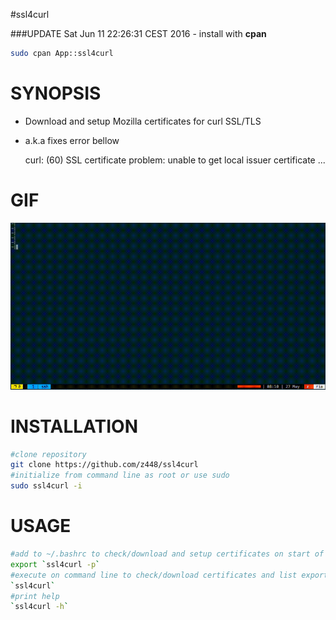 #ssl4curl

###UPDATE 
Sat Jun 11 22:26:31 CEST 2016 - install with **cpan**
```bash
sudo cpan App::ssl4curl
```

# SYNOPSIS

- Download and setup Mozilla certificates for curl SSL/TLS
- a.k.a fixes error bellow

    curl: (60) SSL certificate problem: unable to get local issuer certificate ...

# GIF

![ssl4curl](https://raw.githubusercontent.com/z448/ssl4curl/master/ssl4curl.gif)

# INSTALLATION

```bash
#clone repository
git clone https://github.com/z448/ssl4curl
#initialize from command line as root or use sudo
sudo ssl4curl -i
```

# USAGE

```bash
#add to ~/.bashrc to check/download and setup certificates on start of every session
export `ssl4curl -p`
#execute on command line to check/download certificates and list export string. You can add output string into your ~/.bashrc in which case certificate setup will be skiped on start of session.
`ssl4curl`
#print help
`ssl4curl -h`
```

